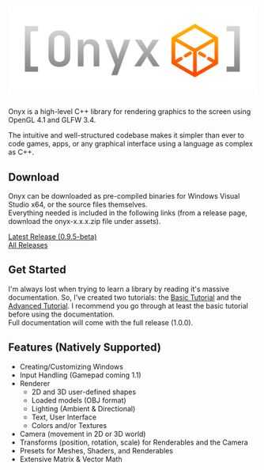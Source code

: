 # ![Onyx Logo](logo.png)
Onyx is a high-level C++ library for rendering graphics to the screen using OpenGL 4.1 and GLFW 3.4.  

The intuitive and well-structured codebase makes it simpler than ever to code games, apps, or any graphical interface using a language as complex as C++.  

## Download
Onyx can be downloaded as pre-compiled binaries for Windows Visual Studio x64, or the source files themselves.  
Everything needed is included in the following links (from a release page, download the onyx-x.x.x.zip file under assets).

[Latest Release (0.9.5-beta)](https://github.com/jopo86/onyx/releases/tag/v0.9.5-beta)  
[All Releases](https://github.com/jopo86/onyx/releases)  

## Get Started
I'm always lost when trying to learn a library by reading it's massive documentation. So, I've created two tutorials: the [Basic Tutorial](https://github.com/jopo86/onyx/wiki/Basic-Tutorial) and the [Advanced Tutorial](https://github.com/jopo86/onyx/wiki/Advanced-Tutorial). I recommend you go through at least the basic tutorial before using the documentation.  
Full documentation will come with the full release (1.0.0).  

## Features (Natively Supported)
- Creating/Customizing Windows
- Input Handling (Gamepad coming 1.1)
- Renderer
  - 2D and 3D user-defined shapes
  - Loaded models (OBJ format)
  - Lighting (Ambient & Directional)
  - Text, User Interface
  - Colors and/or Textures
- Camera (movement in 2D or 3D world)
- Transforms (position, rotation, scale) for Renderables and the Camera
- Presets for Meshes, Shaders, and Renderables
- Extensive Matrix & Vector Math
